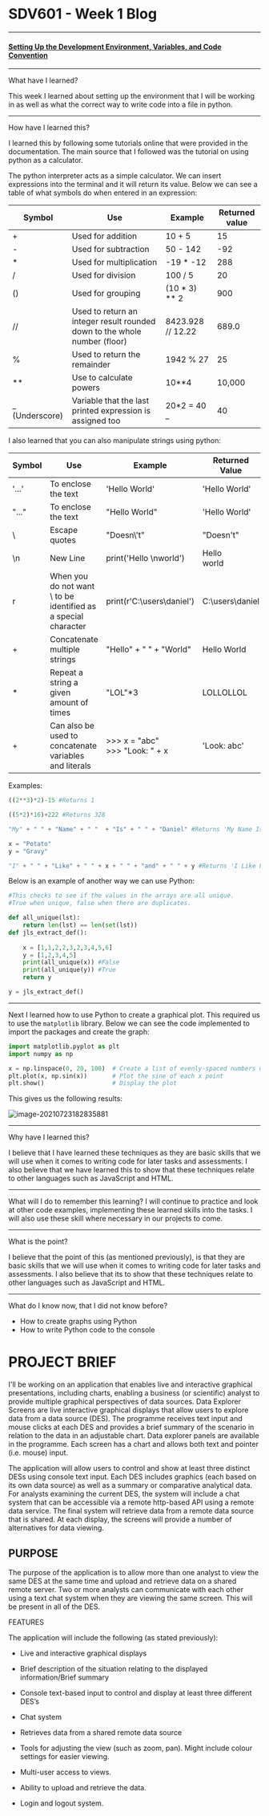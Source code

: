 

# SDV601 - Week 1 Blog

------

#### <u>Setting Up the Development Environment, Variables, and Code Convention</u>

------

What have I learned?

This week I learned about setting up the environment that I will be working in as well as what the correct way to write code into a file in python.


------

How have I learned this?

I learned this by following some tutorials online that were provided in the documentation. The main source that I followed was the tutorial on using python as a calculator.

The python interpreter acts as a simple calculator. We can insert expressions into the terminal and it will return its value. Below we can see a table of what symbols do when entered in an expression:

| Symbol         | Use                                                          | Example           | Returned value |
| -------------- | ------------------------------------------------------------ | ----------------- | -------------- |
| +              | Used for addition                                            | 10 + 5            | 15             |
| -              | Used for subtraction                                         | 50 - 142          | -92            |
| *              | Used for multiplication                                      | -19 * -12         | 288            |
| /              | Used for division                                            | 100 / 5           | 20             |
| ()             | Used for grouping                                            | (10 * 3) ** 2     | 900            |
| //             | Used to return an integer result rounded down to the whole number (floor) | 8423.928 // 12.22 | 689.0          |
| %              | Used to return the remainder                                 | 1942 % 27         | 25             |
| **             | Use to calculate powers                                      | 10**4             | 10,000         |
| _ (Underscore) | Variable that the last printed expression is assigned too    | 20*2 = 40<br />_  | 40             |

I also learned that you can also manipulate strings using python:

| Symbol | Use                                                          | Example                               | Returned Value   |
| ------ | ------------------------------------------------------------ | ------------------------------------- | ---------------- |
| '...'  | To enclose the text                                          | 'Hello World'                         | 'Hello World'    |
| "..."  | To enclose the text                                          | "Hello World"                         | 'Hello World'    |
| \      | Escape quotes                                                | "Doesn\\'t"                           | "Doesn't"        |
| \n     | New Line                                                     | print('Hello \nworld')                | Hello <br/>world |
| r      | When you do not want \ to be identified as a special character | print(r'C:\users\daniel')             | C:\users\daniel  |
| +      | Concatenate multiple strings                                 | "Hello" + " " + "World"               | Hello World      |
| *      | Repeat a string a given amount of times                      | "LOL"*3                               | LOLLOLLOL        |
| +      | Can also be used to concatenate variables and literals       | \>>> x = "abc"<br />\>>> "Look: " + x | 'Look: abc'      |

Examples:

```python
((2**3)*2)-15 #Returns 1

((5*2)*16)+222 #Returns 328

"My" + " " + "Name" + " "  + "Is" + " " + "Daniel" #Returns 'My Name Is Daniel'

x = "Potato"
y = "Gravy"

"I" + " " + "Like" + " " + x + " " + "and" + " " + y #Returns 'I Like Potato and Gravy'
```

Below is an example of another way we can use Python:

```python
#This checks to see if the values in the arrays are all unique.
#True when unique, false when there are duplicates.

def all_unique(lst):
    return len(lst) == len(set(lst))
def jls_extract_def():
    
    x = [1,1,2,2,3,2,3,4,5,6]
    y = [1,2,3,4,5]
    print(all_unique(x)) #False
    print(all_unique(y)) #True
    return y

y = jls_extract_def()
```

------

Next I learned how to use Python to create a graphical plot. This required us to use the `matplotlib` library. Below we can see the code implemented to import the packages and create the graph:

```python
import matplotlib.pyplot as plt
import numpy as np

x = np.linspace(0, 20, 100)  # Create a list of evenly-spaced numbers over the range
plt.plot(x, np.sin(x))       # Plot the sine of each x point
plt.show()                   # Display the plot
```

This gives us the following results:

![image-20210723182835881](https://i.imgur.com/wykqnng.png)


------

Why have I learned this?

I believe that I have learned these techniques as they are basic skills that we will use when it comes to writing code for later tasks and assessments. I also believe that we have learned this to show that these techniques relate to other languages such as JavaScript and HTML. 


------

What will I do to remember this learning?
I will continue to practice and look at other code examples, implementing these learned skills into the tasks. I will also use these skill where necessary in our projects to come.

------

What is the point?

I believe that the point of this (as mentioned previously), is that they are basic skills that we will use when it comes to writing code for later tasks and assessments. I also believe that its to show that these techniques relate to other languages such as JavaScript and HTML. 

------

What do I know now, that I did not know before?

- How to create graphs using Python
- How to write Python code to the console

# PROJECT BRIEF

I'll be working on an application that enables live and interactive graphical presentations, including charts, enabling a business (or scientific) analyst to provide multiple graphical perspectives of data sources. Data Explorer Screens are live interactive graphical displays that allow users to explore data from a data source (DES). The programme receives text input and mouse clicks at each DES and provides a brief summary of the scenario in relation to the data in an adjustable chart. Data explorer panels are available in the programme. Each screen has a chart and allows both text and pointer (i.e. mouse) input.

The application will allow users to control and show at least three distinct DESs using console text input. Each DES includes graphics (each based on its own data source) as well as a summary or comparative analytical data. For analysts examining the current DES, the system will include a chat system that can be accessible via a remote http-based API using a remote data service. The final system will retrieve data from a remote data source that is shared. At each display, the screens will provide a number of alternatives for data viewing.

## PURPOSE

The purpose of the application is to allow more than one analyst to view the same DES at the same time and upload and retrieve data on a shared remote server. Two or more analysts can communicate with each other using a text chat system when they are viewing the same screen. This will be present in all of the DES.

FEATURES

The application will include the following (as stated previously):

- Live and interactive graphical displays

- Brief description of the situation relating to the displayed information/Brief summary

- Console text-based input to control and display at least three different DES’s

- Chat system

- Retrieves data from a shared remote data source

- Tools for adjusting the view (such as zoom, pan). Might include colour settings for easier viewing.

- Multi-user access to views.

- Ability to upload and retrieve the data.

- Login and logout system.
